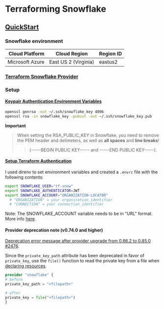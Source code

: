 # Terraforming Snowflake

## [QuickStart](https://quickstarts.snowflake.com/guide/terraforming_snowflake/index.html)

### Snowflake environment
|  Cloud Platform | Cloud Region         | Region ID |
|----------------:|----------------------|-----------|
| Microsoft Azure | East US 2 (Virginia) | eastus2   |

### [Terraform Snowflake Provider](https://registry.terraform.io/providers/Snowflake-Labs/snowflake/latest/docs)

### Setup

#### [Keypair Authentication Environment Variables](https://registry.terraform.io/providers/Snowflake-Labs/snowflake/latest/docs#keypair-authentication-environment-variables)
```bash
openssl genrsa -out ~/.ssh/snowflake_key 4096
openssl rsa -in snowflake_key -pubout -out ~/.ssh/snowflake_key.pub
```
**Important**
> When setting the RSA_PUBLIC_KEY in Snowflake, you need to remove the PEM header and delimeters, 
as well as **all spaces** and **line breaks**!
> > (-----BEGIN PUBLIC KEY----- and -----END PUBLIC KEY-----).

#### [Setup Terraform Authentication](https://quickstarts.snowflake.com/guide/terraforming_snowflake/index.html#3)
I used direnv to set environment variables and created a `.envrc` file with the following contents:

```bash
export SNOWFLAKE_USER="tf-snow"
export SNOWFLAKE_AUTHENTICATOR=JWT
export SNOWFLAKE_ACCOUNT="ORGANIZATION-LOCATOR"
  # "ORGANIZATION" = your organization_identifier
  # "CONNECTION" = your connection_identifier
````
Note: The SNOWFLAKE_ACCOUNT variable needs to be in "URL" format. More info [here](https://docs.snowflake.com/en/user-guide/admin-account-identifier#using-an-account-name-as-an-identifier).

#### Provider deprecation note (v0.74.0 and higher)
[Deprecation error message after provider upgrade from 0.66.2 to 0.85.0 #2476](https://github.com/Snowflake-Labs/terraform-provider-snowflake/issues/2476#issuecomment-1934001187).

Since the `private_key_path` attribute has been deprecated in favor of `private_key`, use the `file()` function to read the private key from a file when [declaring resources](https://quickstarts.snowflake.com/guide/terraforming_snowflake/index.html#4).

```terraform
provider "snowflake" {
# before
private_key_path = "<filepath>"

# after
private_key = file("<filepath>")
}
```
